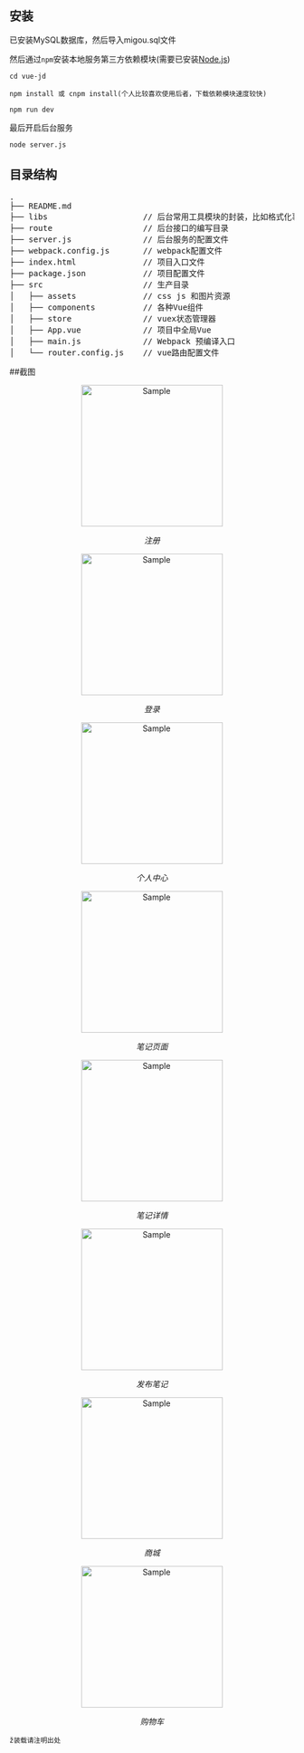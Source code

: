 

## 安装

已安装MySQL数据库，然后导入migou.sql文件

然后通过`npm`安装本地服务第三方依赖模块(需要已安装[Node.js](https://nodejs.org/))

```
cd vue-jd
```

```
npm install 或 cnpm install(个人比较喜欢使用后者，下载依赖模块速度较快)
```

```
npm run dev
```

最后开启后台服务

```
node server.js
```

## 目录结构
<pre>
.
├── README.md           
├── libs               		// 后台常用工具模块的封装，比如格式化事件、MD5加密等
├── route              		// 后台接口的编写目录
├── server.js          		// 后台服务的配置文件
├── webpack.config.js  		// webpack配置文件
├── index.html         		// 项目入口文件
├── package.json       		// 项目配置文件
├── src                		// 生产目录
│   ├── assets         		// css js 和图片资源
│   ├── components     		// 各种Vue组件
│   ├── store          		// vuex状态管理器
│   ├── App.vue        		// 项目中全局Vue
│   ├── main.js        		// Webpack 预编译入口
│   └── router.config.js    // vue路由配置文件
</pre>

##截图
<p align="center">
    <img src="https://raw.githubusercontent.com/pppshiwen/img/master/vue-note-jd-img/%E6%88%AA%E5%9B%BE%202018-11-08%2020.03.05.png" alt="Sample"  width="250">
    <p align="center">
        <em>注册</em>
    </p>
</p>
<p align="center">
    <img src="https://raw.githubusercontent.com/pppshiwen/img/master/vue-note-jd-img/%E6%88%AA%E5%9B%BE%202018-11-08%2020.02.59.png" alt="Sample"  width="250">
    <p align="center">
        <em>登录</em>
    </p>
</p>

<p align="center">
    <img src="https://raw.githubusercontent.com/pppshiwen/img/master/vue-note-jd-img/%E6%88%AA%E5%9B%BE%202018-10-26%2016.29.15.png" alt="Sample"  width="250">
    <p align="center">
        <em>个人中心</em>
    </p>
</p>
<p align="center">
    <img src="https://raw.githubusercontent.com/pppshiwen/img/master/vue-note-jd-img/%E6%88%AA%E5%9B%BE%202018-11-08%2020.02.02.png" alt="Sample"  width="250">
    <p align="center">
        <em>笔记页面</em>
    </p>
</p>
<p align="center">
    <img src="https://raw.githubusercontent.com/pppshiwen/img/master/vue-note-jd-img/%E6%88%AA%E5%9B%BE%202018-11-08%2020.02.23.png" alt="Sample"  width="250">
    <p align="center">
        <em>笔记详情</em>
    </p>
</p>
<p align="center">
    <img src="https://raw.githubusercontent.com/pppshiwen/img/master/vue-note-jd-img/%E6%88%AA%E5%9B%BE%202018-11-08%2020.02.35.png" alt="Sample"  width="250">
    <p align="center">
        <em>发布笔记</em>
    </p>
</p>
<p align="center">
    <img src="https://raw.githubusercontent.com/pppshiwen/img/master/vue-note-jd-img/%E6%88%AA%E5%9B%BE%202018-11-08%2020.02.48.png" alt="Sample"  width="250">
    <p align="center">
        <em>商城</em>
    </p>
</p>
<p align="center">
    <img src="https://raw.githubusercontent.com/pppshiwen/img/master/vue-note-jd-img/%E6%88%AA%E5%9B%BE%202018-11-08%2020.02.54.png" alt="Sample"  width="250">
    <p align="center">
        <em>购物车</em>
    </p>
</p>

    ž装载请注明出处

